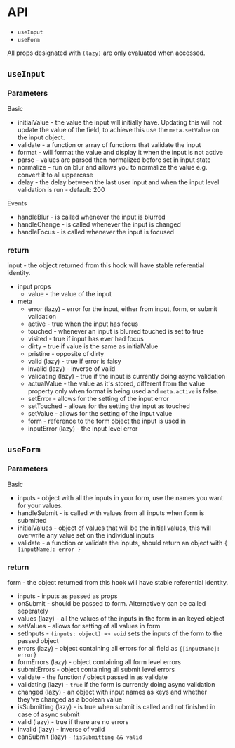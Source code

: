 # API

- `useInput`
- `useForm`

All props designated with `(lazy)` are only evaluated when accessed.

## `useInput`

### Parameters

Basic

- initialValue - the value the input will initially have. Updating this will not update the value of the field, to achieve this use the `meta.setValue` on the input object.
- validate - a function or array of functions that validate the input
- format - will format the value and display it when the input is not active
- parse - values are parsed then normalized before set in input state
- normalize - run on blur and allows you to normalize the value e.g. convert it to all uppercase
- delay - the delay between the last user input and when the input level validation is run - default: 200

Events

- handleBlur - is called whenever the input is blurred
- handleChange - is called whenever the input is changed
- handleFocus - is called whenever the input is focused

### return

input - the object returned from this hook will have stable referential identity.

- input props
  - value - the value of the input
- meta
  - error (lazy) - error for the input, either from input, form, or submit validation
  - active - true when the input has focus
  - touched - whenever an input is blurred touched is set to true
  - visited - true if input has ever had focus
  - dirty - true if value is the same as initialValue
  - pristine - opposite of dirty
  - valid (lazy) - true if error is falsy
  - invalid (lazy) - inverse of valid
  - validating (lazy) - true if the input is currently doing async validation
  - actualValue - the value as it's stored, different from the value property only when format is being used and `meta.active` is false.
  - setError - allows for the setting of the input error
  - setTouched - allows for the setting the input as touched
  - setValue - allows for the setting of the input value
  - form - reference to the form object the input is used in
  - inputError (lazy) - the input level error

## `useForm`

### Parameters

Basic

- inputs - object with all the inputs in your form, use the names you want for your values.
- handleSubmit - is called with values from all inputs when form is submitted
- initialValues - object of values that will be the initial values, this will overwrite any value set on the individual inputs
- validate - a function or validate the inputs, should return an object with `{ [inputName]: error }`

### return

form - the object returned from this hook will have stable referential identity.

- inputs - inputs as passed as props
- onSubmit - should be passed to form. Alternatively can be called seperately
- values (lazy) - all the values of the inputs in the form in an keyed object
- setValues - allows for setting of all values in form
- setInputs - `(inputs: object) => void` sets the inputs of the form to the passed object
- errors (lazy) - object containing all errors for all field as `{[inputName]: error}`
- formErrors (lazy) - object containing all form level errors
- submitErrors - object containing all submit level errors
- validate - the function / object passed in as validate
- validating (lazy) - `true` if the form is currently doing async validation
- changed (lazy) - an object with input names as keys and whether they've changed as a boolean value
- isSubmitting (lazy) - is true when submit is called and not finished in case of async submit
- valid (lazy) - true if there are no errors
- invalid (lazy) - inverse of valid
- canSubmit (lazy) - `!isSubmitting && valid`
